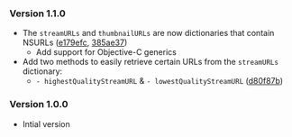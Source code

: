 ### Version 1.1.0

* The `streamURLs` and `thumbnailURLs` are now dictionaries that contain NSURLs ([e179efc](https://github.com/lilfaf/YTVimeoExtractor/commit/e179efc395ea8f287a9a9acb1b4b1398e92e24ce), [385ae37](https://github.com/lilfaf/YTVimeoExtractor/commit/385ae372660f52a0061b3c73f7d5df0cd5b33cc3))
   * Add support for Objective-C generics
* Add two methods to easily retrieve certain URLs from the `streamURLs` dictionary: 
  * `- highestQualityStreamURL` & `- lowestQualityStreamURL` ([d80f87b](https://github.com/lilfaf/YTVimeoExtractor/commit/d80f87b5e3f51dca8dbf8395278f5f706c2ad2a8))

### Version 1.0.0
* Intial version
